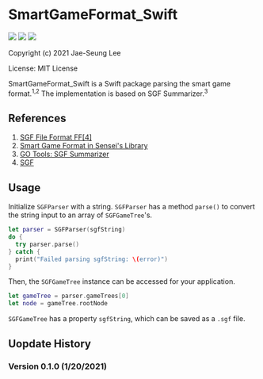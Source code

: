 # SmartGameFormat_Swift
![](https://img.shields.io/badge/version-0.1.3-blue)
![](https://img.shields.io/badge/license-MIT-green)
![](https://img.shields.io/badge/last%20updated-October%202020-orange)

Copyright (c) 2021 Jae-Seung Lee

License: MIT License

SmartGameFormat_Swift is a Swift package parsing the smart game format.<sup>1,2</sup> The implementation is based on SGF Summarizer.<sup>3</sup>

## References

1. [SGF File Format FF[4]](https://www.red-bean.com/sgf/index.html)
2. [Smart Game Format in Sensei's Library](https://senseis.xmp.net/?SmartGameFormat#toc7)
3. [GO Tools: SGF Summarizer](http://gotools.sourceforge.net/sgfsummary/index.html)
4. [SGF](https://homepages.cwi.nl/~aeb/go/misc/sgfnotes.html)

## Usage

Initialize `SGFParser` with a string. `SGFParser` has a method `parse()` to convert the string input to an array of `SGFGameTree`'s.

```swift
let parser = SGFParser(sgfString)
do {
  try parser.parse()
} catch {
  print("Failed parsing sgfString: \(error)")
}
```

Then, the `SGFGameTree` instance can be accessed for your application.

```swift
let gameTree = parser.gameTrees[0]
let node = gameTree.rootNode
```

`SGFGameTree` has a property `sgfString`, which can be saved as a `.sgf` file.

## Uopdate History

### Version 0.1.0 (1/20/2021)
